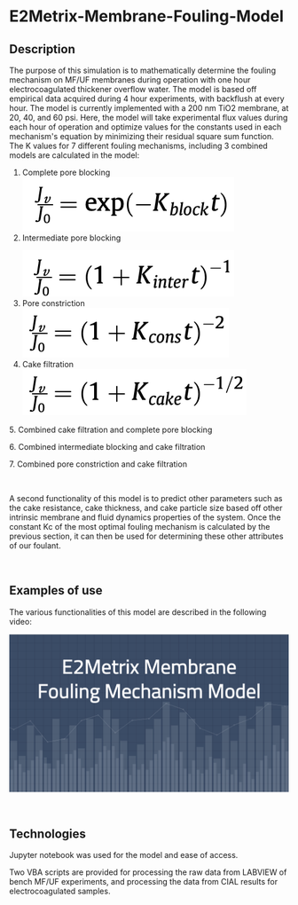 # E2Metrix-Membrane-Fouling-Model

<h2> Description </h2> 

<p>The purpose of this simulation is to mathematically determine the fouling mechanism on MF/UF membranes during operation with one hour electrocoagulated thickener overflow water. The model is based off empirical data acquired during 4 hour experiments, with backflush at every hour. The model is currently implemented with a 200 nm TiO2 membrane, at 20, 40, and 60 psi. Here, the model will take experimental flux values during each hour of operation and optimize values for the constants used in each mechanism's equation by minimizing their residual square sum function. The K values for 7 different fouling mechanisms, including 3 combined models are calculated in the model: </p>

1. Complete pore blocking<br>
![alt text](https://github.com/KellieChong/E2Metrix-Membrane-Fouling-Model/blob/main/Images%20for%20README/Complete-Block.png)
2. Intermediate pore blocking </p> 
![Alt text](https://github.com/KellieChong/E2Metrix-Membrane-Fouling-Model/blob/main/Images%20for%20README/Intermediate%20Block.png)
3. Pore constriction <br> 
![Alt text](https://github.com/KellieChong/E2Metrix-Membrane-Fouling-Model/blob/main/Images%20for%20README/Pore%20Constriction.png)
4. Cake filtration <br>
![Alt text](https://github.com/KellieChong/E2Metrix-Membrane-Fouling-Model/blob/main/Images%20for%20README/Cake%20Filtration.png)
<p>5. Combined cake filtration and complete pore blocking </p>
<p>6. Combined intermediate blocking and cake filtration</p>
<p>7. Combined pore constriction and cake filtration </p>

<br>
<p>A second functionality of this model is to predict other parameters such as the cake resistance, cake thickness, and cake particle size based off other intrinsic membrane and fluid dynamics properties of the system. Once the constant Kc of the most optimal fouling mechanism is calculated by the previous section, it can then be used for determining these other attributes of our foulant. </p>

<br>
<h2> Examples of use </h2>
  
<p>The various functionalities of this model are described in the following video:</p>

[![Link to demo video](https://github.com/KellieChong/E2Metrix-Membrane-Fouling-Model/blob/main/Images%20for%20README/Youtube%20Video%20Cover.png)](https://youtu.be/4eb2-NmpqzwE)

<br> 
<h2> Technologies </h2>

<p>Jupyter notebook was used for the model and ease of access.</p>
<p>Two VBA scripts are provided for processing the raw data from LABVIEW of bench MF/UF experiments, and processing the data from CIAL results for electrocoagulated samples.</p>
